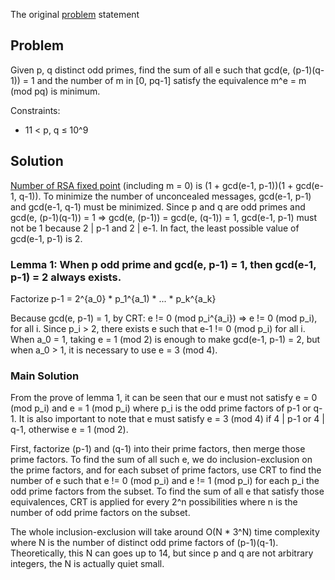 The original [problem](https://www.hackerrank.com/contests/projecteuler/challenges/euler182) statement

## Problem

Given p, q distinct odd primes, find the sum of all e such that gcd(e, (p-1)(q-1)) = 1 and the number of m in [0, pq-1] satisfy the equivalence m^e = m (mod pq) is minimum.

Constraints:
- 11 < p, q ≤ 10^9

## Solution

[Number of RSA fixed point](https://math.stackexchange.com/questions/1298664/rsa-fixed-point) (including m = 0) is (1 + gcd(e-1, p-1))(1 + gcd(e-1, q-1)). To minimize the number of unconcealed messages, gcd(e-1, p-1) and gcd(e-1, q-1) must be minimized. Since p and q are odd primes and gcd(e, (p-1)(q-1)) = 1 => gcd(e, (p-1)) = gcd(e, (q-1)) = 1, gcd(e-1, p-1) must not be 1 because 2 | p-1 and 2 | e-1. In fact, the least possible value of gcd(e-1, p-1) is 2.

### Lemma 1: When p odd prime and gcd(e, p-1) = 1, then gcd(e-1, p-1) = 2 always exists.

Factorize p-1 = 2^{a_0} * p_1^{a_1) * ... * p_k^{a_k}

Because gcd(e, p-1) = 1, by CRT: e != 0 (mod p_i^{a_i}) => e != 0 (mod p_i), for all i. Since p_i > 2, there exists e such that e-1 != 0 (mod p_i) for all i.
When a_0 = 1, taking e = 1 (mod 2) is enough to make gcd(e-1, p-1) = 2, but when a_0 > 1, it is necessary to use e = 3 (mod 4).

### Main Solution

From the prove of lemma 1, it can be seen that our e must not satisfy e = 0 (mod p_i) and e = 1 (mod p_i) where p_i is the odd prime factors of p-1 or q-1.
It is also important to note that e must satisfy e = 3 (mod 4) if 4 | p-1 or 4 | q-1, otherwise e = 1 (mod 2).

First, factorize (p-1) and (q-1) into their prime factors, then merge those prime factors. To find the sum of all such e, we do inclusion-exclusion on the prime factors, and for each subset of prime factors, use CRT to find the number of e such that e != 0 (mod p_i) and e != 1 (mod p_i) for each p_i the odd prime factors from the subset. To find the sum of all e that satisfy those equivalences, CRT is applied for every 2^n possibilities where n is the number of odd prime factors on the subset. 

The whole inclusion-exclusion will take around O(N * 3^N) time complexity where N is the number of distinct odd prime factors of (p-1)(q-1). Theoretically, this N can goes up to 14, but since p and q are not arbitrary integers, the N is actually quiet small.
